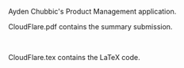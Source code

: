 Ayden Chubbic's Product Management application. 
    &nbsp;&nbsp;&nbsp;&nbsp;&nbsp;&nbsp;<p>CloudFlare.pdf contains the summary submission.</p>
    &nbsp;&nbsp;&nbsp;&nbsp;&nbsp;&nbsp;<p>CloudFlare.tex contains the LaTeX code.</p>
